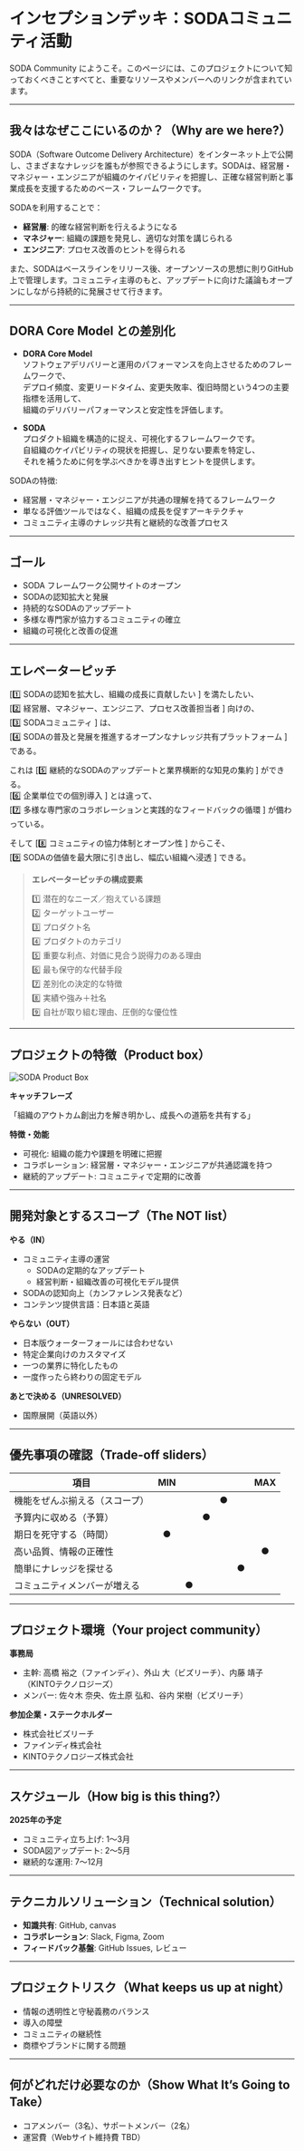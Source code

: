# インセプションデッキ：SODAコミュニティ活動

SODA Community にようこそ。このページには、このプロジェクトについて知っておくべきことすべてと、重要なリソースやメンバーへのリンクが含まれています。

---

## 我々はなぜここにいるのか？（Why are we here?）

SODA（Software Outcome Delivery Architecture）をインターネット上で公開し、さまざまなナレッジを誰もが参照できるようにします。SODAは、経営層・マネジャー・エンジニアが組織のケイパビリティを把握し、正確な経営判断と事業成長を支援するためのベース・フレームワークです。

SODAを利用することで：

- **経営層**: 的確な経営判断を行えるようになる  
- **マネジャー**: 組織の課題を発見し、適切な対策を講じられる  
- **エンジニア**: プロセス改善のヒントを得られる  

また、SODAはベースラインをリリース後、オープンソースの思想に則りGitHub上で管理します。コミュニティ主導のもと、アップデートに向けた議論もオープンにしながら持続的に発展させて行きます。

---

## DORA Core Model との差別化

- **DORA Core Model**  
  ソフトウェアデリバリーと運用のパフォーマンスを向上させるためのフレームワークで、  
  デプロイ頻度、変更リードタイム、変更失敗率、復旧時間という4つの主要指標を活用して、  
  組織のデリバリーパフォーマンスと安定性を評価します。

- **SODA**  
  プロダクト組織を構造的に捉え、可視化するフレームワークです。  
  自組織のケイパビリティの現状を把握し、足りない要素を特定し、  
  それを補うために何を学ぶべきかを導き出すヒントを提供します。  

SODAの特徴:

- 経営層・マネジャー・エンジニアが共通の理解を持てるフレームワーク  
- 単なる評価ツールではなく、組織の成長を促すアーキテクチャ  
- コミュニティ主導のナレッジ共有と継続的な改善プロセス  

---

## ゴール

- SODA フレームワーク公開サイトのオープン  
- SODAの認知拡大と発展  
- 持続的なSODAのアップデート  
- 多様な専門家が協力するコミュニティの確立  
- 組織の可視化と改善の促進  

---

## エレベーターピッチ

[1️⃣ SODAの認知を拡大し、組織の成長に貢献したい ] を満たしたい、  
[2️⃣ 経営層、マネジャー、エンジニア、プロセス改善担当者 ] 向けの、  
[3️⃣ SODAコミュニティ ] は、  
[4️⃣ SODAの普及と発展を推進するオープンなナレッジ共有プラットフォーム ] である。  

これは [5️⃣ 継続的なSODAのアップデートと業界横断的な知見の集約 ] ができる。  
[6️⃣ 企業単位での個別導入 ] とは違って、  
[7️⃣ 多様な専門家のコラボレーションと実践的なフィードバックの循環 ] が備わっている。  

そして [8️⃣ コミュニティの協力体制とオープン性 ] からこそ、  
[9️⃣ SODAの価値を最大限に引き出し、幅広い組織へ浸透 ] できる。  

> **エレベーターピッチの構成要素**
> 
> 1️⃣ 潜在的なニーズ／抱えている課題  
> 2️⃣ ターゲットユーザー  
> 3️⃣ プロダクト名  
> 4️⃣ プロダクトのカテゴリ  
> 5️⃣ 重要な利点、対価に見合う説得力のある理由  
> 6️⃣ 最も保守的な代替手段  
> 7️⃣ 差別化の決定的な特徴  
> 8️⃣ 実績や強み＋社名  
> 9️⃣ 自社が取り組む理由、圧倒的な優位性

---

## プロジェクトの特徴（Product box）

![SODA Product Box](images/SODA_Product_box.png)

**キャッチフレーズ**

「組織のアウトカム創出力を解き明かし、成長への道筋を共有する」  

**特徴・効能**

- 可視化: 組織の能力や課題を明確に把握  
- コラボレーション: 経営層・マネジャー・エンジニアが共通認識を持つ  
- 継続的アップデート: コミュニティで定期的に改善  

---

## 開発対象とするスコープ（The NOT list）

**やる（IN）**
- コミュニティ主導の運営  
  - SODAの定期的なアップデート  
  - 経営判断・組織改善の可視化モデル提供  
- SODAの認知向上（カンファレンス発表など）  
- コンテンツ提供言語：日本語と英語  

**やらない（OUT）**
- 日本版ウォーターフォールには合わせない  
- 特定企業向けのカスタマイズ  
- 一つの業界に特化したもの  
- 一度作ったら終わりの固定モデル  

**あとで決める（UNRESOLVED）**
- 国際展開（英語以外）  

---

## 優先事項の確認（Trade-off sliders）

| 項目                     | MIN |     |     |     |     | MAX |
|--------------------------|:---:|:---:|:---:|:---:|:---:|:---:|
| 機能をぜんぶ揃える（スコープ） |     |     |     |  ●  |     |     |
| 予算内に収める（予算）        |     |     |  ●  |     |     |     |
| 期日を死守する（時間）        |  ●  |     |     |     |     |     |
| 高い品質、情報の正確性        |     |     |     |     |     |  ●  |
| 簡単にナレッジを探せる        |     |     |     |     |  ●  |     |
| コミュニティメンバーが増える   |     |  ●  |     |     |     |     |

---

## プロジェクト環境（Your project community）

**事務局**
- 主幹: 高橋 裕之（ファインディ）、外山 大（ビズリーチ）、内藤 靖子（KINTOテクノロジーズ）  
- メンバー: 佐々木 奈央、佐土原 弘和、谷内 栄樹（ビズリーチ）  

**参加企業・ステークホルダー**
- 株式会社ビズリーチ  
- ファインディ株式会社  
- KINTOテクノロジーズ株式会社  

---

## スケジュール（How big is this thing?）

**2025年の予定**

- コミュニティ立ち上げ: 1〜3月  
- SODA図アップデート: 2〜5月  
- 継続的な運用: 7〜12月  

---

## テクニカルソリューション（Technical solution）

- **知識共有**: GitHub, canvas  
- **コラボレーション**: Slack, Figma, Zoom  
- **フィードバック基盤**: GitHub Issues, レビュー  

---

## プロジェクトリスク（What keeps us up at night）

- 情報の透明性と守秘義務のバランス  
- 導入の障壁  
- コミュニティの継続性  
- 商標やブランドに関する問題  

---

## 何がどれだけ必要なのか（Show What It’s Going to Take）

- コアメンバー（3名）、サポートメンバー（2名）  
- 運営費（Webサイト維持費 TBD）  
